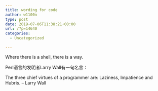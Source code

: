 ```yaml
---
title: wording for code
author: w1100n
type: post
date: 2019-07-06T11:38:21+00:00
url: /?p=14640
categories:
  - Uncategorized

---
```

Where there is a shell, there is a way.

Perl语言的发明者Larry Wall有一句名言：
  
The three chief virtues of a programmer are: Laziness, Impatience and Hubris. – Larry Wall